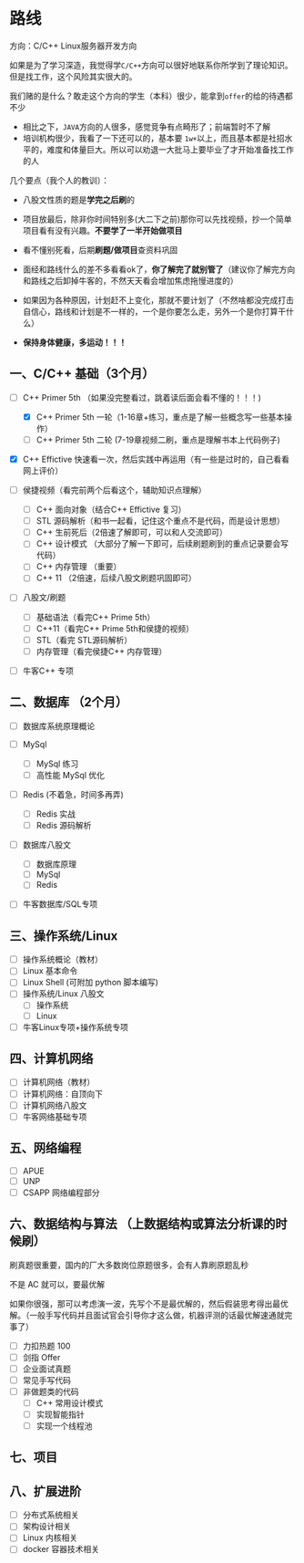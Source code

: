 # 路线

方向：C/C++ Linux服务器开发方向

如果是为了学习深造，我觉得学`C/C++`方向可以很好地联系你所学到了理论知识。但是找工作，这个风险其实很大的。

我们赌的是什么？敢走这个方向的学生（本科）很少，能拿到`offer`的给的待遇都不少

* 相比之下，`JAVA`方向的人很多，感觉竞争有点畸形了；前端暂时不了解
* 培训机构很少，我看了一下还可以的，基本要 `1w+`以上，而且基本都是社招水平的，难度和体量巨大。所以可以劝退一大批马上要毕业了才开始准备找工作的人



几个要点（我个人的教训）：

* 八股文性质的题是**学完之后刷**的

* 项目放最后，除非你时间特别多(大二下之前)那你可以先找视频，抄一个简单项目看有没有兴趣。**不要学了一半开始做项目**

* 看不懂别死看，后期**刷题/做项目**查资料巩固

* 面经和路线什么的差不多看看ok了，**你了解完了就别管了**（建议你了解完方向和路线之后卸掉牛客的，不然天天看会增加焦虑拖慢进度的）

* 如果因为各种原因，计划赶不上变化，那就不要计划了（不然啥都没完成打击自信心，路线和计划是不一样的，一个是你要怎么走，另外一个是你打算干什么）

* **保持身体健康，多运动！！！**

	

## 一、C/C++ 基础（3个月）

- [ ] C++ Primer 5th （如果没完整看过，跳着读后面会看不懂的！！！)

  - [x] C++ Primer 5th 一轮（1-16章+练习，重点是了解一些概念写一些基本操作）
  - [ ] C++ Primer 5th 二轮  (7-19章视频二刷，重点是理解书本上代码例子)

- [x] C++ Effictive 快速看一次，然后实践中再运用（有一些是过时的，自己看看网上评价）

- [ ] 侯捷视频（看完前两个后看这个，辅助知识点理解）

  - [ ] C++ 面向对象（结合C++ Effictive 复习）
  - [ ] STL 源码解析（和书一起看，记住这个重点不是代码，而是设计思想）
  - [ ] C++ 生前死后（2倍速了解即可，可以和人交流即可）
  - [ ] C++ 设计模式 （大部分了解一下即可，后续刷题刷到的重点记录要会写代码）
  - [ ] C++ 内存管理 （重要）
  - [ ] C++ 11 （2倍速，后续八股文刷题巩固即可）

- [ ] 八股文/刷题

  - [ ] 基础语法（看完C++ Prime 5th）
  - [ ] C++11（看完C++ Prime 5th和侯捷的视频）
  - [ ] STL（看完 STL源码解析）
  - [ ] 内存管理（看完侯捷C++ 内存管理）

- [ ] 牛客C++ 专项

	

## 二、数据库 （2个月）

- [ ] 数据库系统原理概论
- [ ] MySql
  - [ ] MySql 练习
  - [ ] 高性能 MySql 优化
- [ ] Redis (不着急，时间多再弄)
  - [ ] Redis 实战
  - [ ] Redis 源码解析
- [ ] 数据库八股文
  - [ ] 数据库原理
  - [ ] MySql
  - [ ] Redis
- [ ] 牛客数据库/SQL专项



## 三、操作系统/Linux

- [ ] 操作系统概论（教材）
- [ ] Linux 基本命令
- [ ] Linux Shell (可附加 python 脚本编写)
- [ ] 操作系统/Linux 八股文
  - [ ] 操作系统
  - [ ] Linux
- [ ] 牛客Linux专项+操作系统专项

## 四、计算机网络

- [ ] 计算机网络（教材）
- [ ] 计算机网络：自顶向下
- [ ] 计算机网络八股文
- [ ] 牛客网络基础专项

## 五、网络编程

- [ ] APUE
- [ ] UNP
- [ ] CSAPP 网络编程部分

## 六、数据结构与算法 （上数据结构或算法分析课的时候刷）

刷真题很重要，国内的厂大多数岗位原题很多，会有人靠刷原题乱秒

不是 AC 就可以，要最优解

如果你很强，那可以考虑演一波，先写个不是最优解的，然后假装思考得出最优解。（一般手写代码并且面试官会引导你才这么做，机器评测的话最优解速通就完事了）

- [ ] 力扣热题 100
- [ ] 剑指 Offer
- [ ] 企业面试真题
- [ ] 常见手写代码
- [ ] 非做题类的代码
	- [ ] C++ 常用设计模式
	- [ ] 实现智能指针
	- [ ] 实现一个线程池

## 七、项目

  

## 八、扩展进阶

- [ ] 分布式系统相关
- [ ] 架构设计相关
- [ ] Linux 内核相关
- [ ] docker 容器技术相关